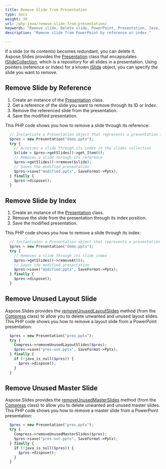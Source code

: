 ```yaml
---
title: Remove Slide from Presentation
type: docs
weight: 30
url: /php-java/remove-slide-from-presentation/
keywords: "Remove slide, Delete slide, PowerPoint, Presentation, Java, Aspose.Slides"
description: "Remove slide from PowerPoint by reference or index "

---
```


If a slide (or its contents) becomes redundant, you can delete it. Aspose.Slides provides the [Presentation](https://reference.aspose.com/slides/php-java/com.aspose.slides/presentation/) class that encapsulates [ISlideCollection](https://reference.aspose.com/slides/php-java/com.aspose.slides/islidecollection/), which is a repository for all slides in a presentation. Using pointers (reference or index) for a known [ISlide](https://reference.aspose.com/slides/php-java/com.aspose.slides/islide/) object, you can specify the slide you want to remove.

## **Remove Slide by Reference**

1. Create an instance of the [Presentation](https://reference.aspose.com/slides/php-java/com.aspose.slides/presentation/) class.
1. Get a reference of the slide you want to remove through its ID or Index.
1. Remove the referenced slide from the presentation.
1. Save the modified presentation. 

This PHP code shows you how to remove a slide through its reference:

```php
  // Instantiate a Presentation object that represents a presentation file
  $pres = new Presentation("demo.pptx");
  try {
    // Accesses a slide through its index in the slides collection
    $slide = $pres->getSlides()->get_Item(0);
    // Removes a slide through its reference
    $pres->getSlides()->remove($slide);
    // Saves the modified presentation
    $pres->save("modified.pptx", SaveFormat->Pptx);
  } finally {
    $pres->dispose();
  }

```


## **Remove Slide by Index**

1. Create an instance of the [Presentation](https://reference.aspose.com/slides/php-java/com.aspose.slides/presentation/) class.
1. Remove the slide from the presentation through its index position.
1. Save the modified presentation. 

This PHP code shows you how to remove a slide through its index:

```php
  // Instantiates a Presentation object that represents a presentation file
  $pres = new Presentation("demo.pptx");
  try {
    // Removes a slide through its slide index
    $pres->getSlides()->removeAt(0);
    // Saves the modified presentation
    $pres->save("modified.pptx", SaveFormat->Pptx);
  } finally {
    $pres->dispose();
  }

```

## **Remove Unused Layout Slide**

Aspose.Slides provides the [removeUnusedLayoutSlides](https://reference.aspose.com/slides/php-java/com.aspose.slides/compress/#removeUnusedLayoutSlides-com.aspose.slides.Presentation-) method (from the [Compress](https://reference.aspose.com/slides/php-java/com.aspose.slides/compress/) class) to allow you to delete unwanted and unused layout slides. This PHP code shows you how to remove a layout slide from a PowerPoint presentation:

```php
  $pres = new Presentation("pres.pptx");
  try {
    Compress->removeUnusedLayoutSlides($pres);
    $pres->save("pres-out.pptx", SaveFormat->Pptx);
  } finally {
    if (!java_is_null($pres)) {
      $pres->dispose();
    }
  }

```

## **Remove Unused Master Slide**

Aspose.Slides provides the [removeUnusedMasterSlides](https://reference.aspose.com/slides/php-java/com.aspose.slides/compress/#removeUnusedMasterSlides-com.aspose.slides.Presentation-) method (from the [Compress](https://reference.aspose.com/slides/php-java/com.aspose.slides/compress/) class) to allow you to delete unwanted and unused master slides. This PHP code shows you how to remove a master slide from a PowerPoint presentation:

```php
  $pres = new Presentation("pres.pptx");
  try {
    Compress->removeUnusedMasterSlides($pres);
    $pres->save("pres-out.pptx", SaveFormat->Pptx);
  } finally {
    if (!java_is_null($pres)) {
      $pres->dispose();
    }
  }

```

